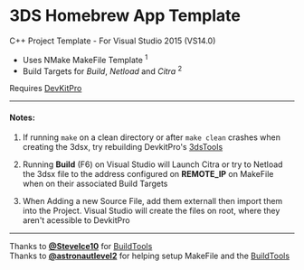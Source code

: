 3DS Homebrew App Template
===
C++ Project Template - For Visual Studio 2015 (VS14.0)

* Uses NMake MakeFile Template <sup>1</sup>
* Build Targets for *Build*, *Netload* and *Citra* <sup>2</sup>

Requires [DevKitPro]

---

#### Notes:

1. If running  `make` on a clean directory or after `make clean` crashes when creating the 3dsx, try rebuilding DevkitPro's [3dsTools]

2. Running **Build** (F6) on Visual Studio will Launch Citra or try to Netload the 3dsx file to the address configured on **REMOTE_IP** on MakeFile when on their associated Build Targets

3. When Adding a new Source File, add them externall then import them into the Project. Visual Studio will create the files on root, where they aren't acessible to DevkitPro

---

Thanks to **[@SteveIce10]** for [BuildTools]  
Thanks to **[@astronautlevel2]** for helping setup MakeFile and the [BuildTools]


[BuildTools]:https://github.com/Steveice10/buildtools
[DevKitPro]:https://sourceforge.net/projects/devkitpro/
[3dsTools]:https://github.com/devkitPro/3dstools

[@astronautlevel2]:https://github.com/astronautlevel2
[@SteveIce10]:https://github.com/Steveice10
